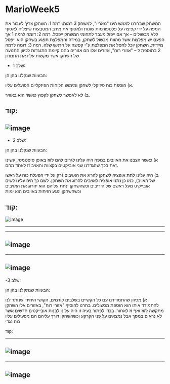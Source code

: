 # MarioWeek5
המשחק שבחרנו לממש הינו "מאריו", למשחק 3 רמות:
רמה 1: השחקן צריך לעבור את המפה על ידי קפיצה על פלטפורמות שונות ולאסוף את מירב המטבעות שיצליח לאסוף ללא מכשולים – אך אם ייפול מעבר לתחומי המשחק ייפסל.
רמה 2: דומה לרמה 1 אך הפעם יש מפלצות אשר מהוות מכשול לשחקן, במידה והמפלצת תפגע בשחקן הוא ייפסל מיידית. השחקן יוכל לחסל את המפלצת ע"י קפיצה על הראש שלה.
רמה 3: דומה לרמה 2 בתוספת ל – "אזורי רוח", אזורים אלו הם אזורים בהם קיימת התנגדות לכיוון התנועה של השחקן אשר מקשות עליו את התמרון

- שלב 1:

הבעיות שנקלנו בהן הן:

א) הוספת כוח פיזיקלי לשחקן ומימוש הכוחות הפיזקליים הפועלים עליו.

ב) לא לאפשר לשחקן לקפוץ כאשר הוא באוויר.

קוד:
------------------------------------------------------------------------------------------------------------------------------
![image](https://user-images.githubusercontent.com/73071299/142087607-b318d6db-3c75-45be-aeea-0f8f445347ce.png)
------------------------------------------------------------------------------------------------------------------------------

 - שלב 2:

הבעיות שנקלנו בהן הן:

א) כאשר הצבנו את האויבים במפה היה עלינו לגרום להם לזוז באופן סיסטמטי,
  עשינו זאת בכך שהגדרנו שני אוביקטים בקצוות והאויב זז לאחד מהם.

ב)  היה עלינו לתת אופציה לשחקן להרוג את האויבים (רק על ידי הפעלת כוח על ראשו של האויב), כמו כן נתנו אופציה לאויבים להרוג את השחקן.
   לשם כך היה עלינו לשים אובייקיט מעל ראשם של היריבים וכשהשחקן ינחת עליהם הוא יהרוג את האויבים 
  וכשהשחקן יפגע חזיתית באויבים הוא ימות

קוד:
------------------------------------------------------------------------------------------------------------------------------
![image](https://user-images.githubusercontent.com/73071299/142088366-0b5b97ab-0bcc-4a85-9099-70a3805a7d95.png)

------------------------------------------------------------------------------------------------------------------------------

------------------------------------------------------------------------------------------------------------------------------
![image](https://user-images.githubusercontent.com/73071299/142088570-e897a5ec-6c80-4b51-8398-55ed9e573cb1.png)
------------------------------------------------------------------------------------------------------------------------------

------------------------------------------------------------------------------------------------------------------------------
![image](https://user-images.githubusercontent.com/73071299/142088634-ffef664e-569e-4894-9db1-0bd041b76292.png)
------------------------------------------------------------------------------------------------------------------------------


-שלב 3:

הבעיות שנתקלנו בהן הן:

א) מכיוון שהתמודדנו עם כל הקשיים בשלבים קודמים, הקושי היחידי שנותר לנו
 להתמודד איתו הוא הוספת מכשולים.
 בחרנו להוסיף "אזורי רוח", באזורים אלו השחקן מתקשה לזוז ואף זז לאחור.
 בכדי לפתור בעיה זו היה עלינו לבנות אובייקטים חדשים אשר לא נראים במסך אבל
 נמצאים על פני הקרקע וכשהשחקן דורך עליהם הם מפעילים עליו כוח נגדי

קוד:


------------------------------------------------------------------------------------------------------------------------------
![image](https://user-images.githubusercontent.com/73071299/142089383-0b27fd7f-f15b-4635-a356-3fc8d1c7fb49.png)
------------------------------------------------------------------------------------------------------------------------------


------------------------------------------------------------------------------------------------------------------------------
![image](https://user-images.githubusercontent.com/73071299/142089455-aea39fd2-8ebd-4397-b0e9-15b7d9851013.png)
------------------------------------------------------------------------------------------------------------------------------
